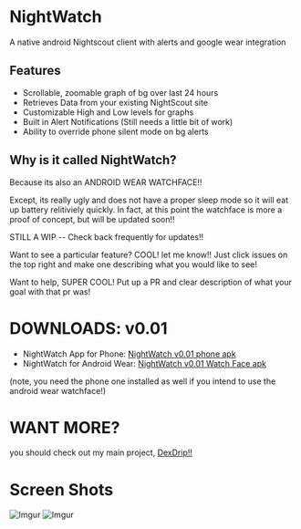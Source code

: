 NightWatch
==========

A native android Nightscout client with alerts and google wear integration

## Features
* Scrollable, zoomable graph of bg over last 24 hours
* Retrieves Data from your existing NightScout site
* Customizable High and Low levels for graphs
* Built in Alert Notifications (Still needs a little bit of work)
* Ability to override phone silent mode on bg alerts


## Why is it called NightWatch?
 Because its also an ANDROID WEAR WATCHFACE!!
 
 Except, its really ugly and does not have a proper sleep mode so it will eat up battery relitiviely quickly. In fact, at this point the watchface is more a proof of concept, but will be updated soon!!


STILL A WIP -- Check back frequently for updates!!

Want to see a particular feature? COOL! let me know!! Just click issues on the top right and make one describing what you would like to see!

Want to help, SUPER COOL! Put up a PR and clear description of what your goal with that pr was!

# DOWNLOADS: v0.01
* NightWatch App for Phone: [NightWatch v0.01 phone apk](http://bit.ly/16X34Vs)
* NightWatch for Android Wear: [NightWatch v0.01 Watch Face apk](http://bit.ly/1wtZjLJ)

(note, you need the phone one installed as well if you intend to use the android wear watchface!)

# WANT MORE?
you should check out my main project, [DexDrip!!](http://stephenblackwasalreadytaken.github.io/DexDrip/)

# Screen Shots
![Imgur](http://i.imgur.com/P8TRhKJ.png)
![Imgur](http://i.imgur.com/pPY8I5S.png)
